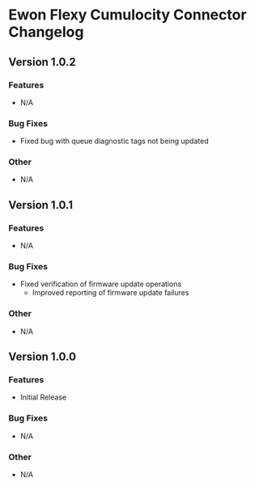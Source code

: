# Ewon Flexy Cumulocity Connector Changelog

## Version 1.0.2
### Features
- N/A
### Bug Fixes
- Fixed bug with queue diagnostic tags not being updated
### Other
- N/A

## Version 1.0.1
### Features
- N/A
### Bug Fixes
- Fixed verification of firmware update operations
  - Improved reporting of firmware update failures
### Other
- N/A


## Version 1.0.0
### Features
- Initial Release
### Bug Fixes
- N/A
### Other
- N/A
